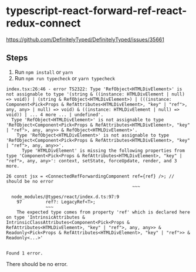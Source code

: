 # typescript-react-forward-ref-react-redux-connect
https://github.com/DefinitelyTyped/DefinitelyTyped/issues/35661
## Steps
1. Run `npm install` or `yarn`
2. Run `npm run typecheck` or `yarn typecheck`
```
index.tsx:26:46 - error TS2322: Type 'RefObject<HTMLDivElement>' is not assignable to type '(string & ((instance: HTMLDivElement | null) => void)) | (string & RefObject<HTMLDivElement>) | (((instance: Component<Pick<Props & RefAttributes<HTMLDivElement>, "key" | "ref">, any, any> | null) => void) & ((instance: HTMLDivElement | null) => void)) | ... 4 more ... | undefined'.
  Type 'RefObject<HTMLDivElement>' is not assignable to type 'RefObject<Component<Pick<Props & RefAttributes<HTMLDivElement>, "key" | "ref">, any, any>> & RefObject<HTMLDivElement>'.
    Type 'RefObject<HTMLDivElement>' is not assignable to type 'RefObject<Component<Pick<Props & RefAttributes<HTMLDivElement>, "key" | "ref">, any, any>>'.
      Type 'HTMLDivElement' is missing the following properties from type 'Component<Pick<Props & RefAttributes<HTMLDivElement>, "key" | "ref">, any, any>': context, setState, forceUpdate, render, and 3 more.

26 const jsx = <ConnectedRefForwardingComponent ref={ref} />; // should be no error
                                                ~~~

  node_modules/@types/react/index.d.ts:97:9
    97         ref?: LegacyRef<T>;
               ~~~
    The expected type comes from property 'ref' which is declared here on type 'IntrinsicAttributes & IntrinsicClassAttributes<Component<Pick<Props & RefAttributes<HTMLDivElement>, "key" | "ref">, any, any>> & Readonly<Pick<Props & RefAttributes<HTMLDivElement>, "key" | "ref">> & Readonly<...>'


Found 1 error.
```
There should be no error.

